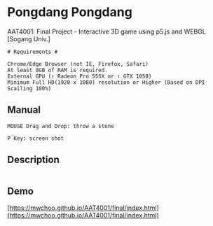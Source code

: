 # Pongdang Pongdang
AAT4001: Final Project - Interactive 3D game using p5.js and WEBGL [Sogang Univ.]

```
# Requirements #

Chrome/Edge Browser (not IE, Firefox, Safari)
At least 8GB of RAM is required.
External GPU (↑ Radeon Pro 555X or ↑ GTX 1050)
Minimum Full HD(1920 x 1080) resolution or Higher (Based on DPI Scailing 100%)
```

## Manual
```
MOUSE Drag and Drop: throw a stone

P Key: screen shot
```

## Description
```

```

## Demo
[https://mwchoo.github.io/AAT4001/final/index.html](https://mwchoo.github.io/AAT4001/final/index.html)
